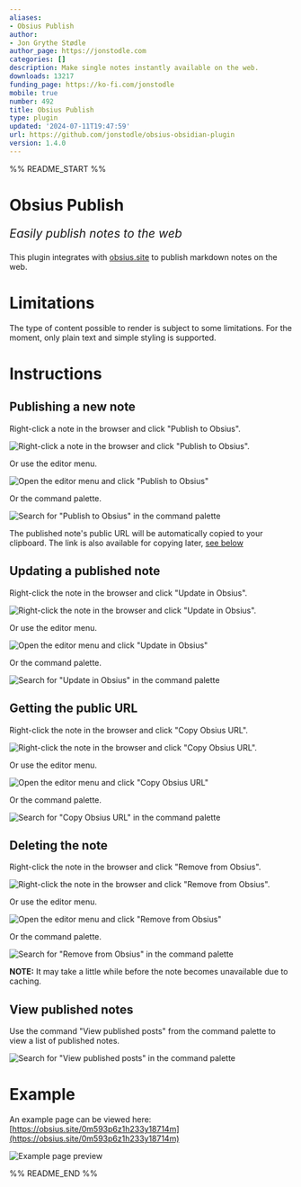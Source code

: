 ```yaml
---
aliases:
- Obsius Publish
author:
- Jon Grythe Stødle
author_page: https://jonstodle.com
categories: []
description: Make single notes instantly available on the web.
downloads: 13217
funding_page: https://ko-fi.com/jonstodle
mobile: true
number: 492
title: Obsius Publish
type: plugin
updated: '2024-07-11T19:47:59'
url: https://github.com/jonstodle/obsius-obsidian-plugin
version: 1.4.0
---
```


%% README_START %%

# Obsius Publish

<p style="font-size:1.5em"><em>Easily publish notes to the web</em></p>

This plugin integrates with [obsius.site](https://obsius.site) to publish markdown notes on the web.

# Limitations

The type of content possible to render is subject to some limitations. For the moment, only plain text and simple styling is supported.

# Instructions

## Publishing a new note

Right-click a note in the browser and click "Publish to Obsius".

![Right-click a note in the browser and click "Publish to Obsius".](https://raw.githubusercontent.com/jonstodle/obsius-obsidian-plugin/HEAD/media/file-publish.jpg)

Or use the editor menu.

![Open the editor menu and click "Publish to Obsius"](https://raw.githubusercontent.com/jonstodle/obsius-obsidian-plugin/HEAD/media/file-menu-publish.jpg)

Or the command palette.

![Search for "Publish to Obsius" in the command palette](https://raw.githubusercontent.com/jonstodle/obsius-obsidian-plugin/HEAD/media/command-publish.jpg)

The published note's public URL will be automatically copied to your clipboard. The link is also available for copying later, [see below](#getting-the-public-url)

## Updating a published note

Right-click the note in the browser and click "Update in Obsius".

![Right-click the note in the browser and click "Update in Obsius".](https://raw.githubusercontent.com/jonstodle/obsius-obsidian-plugin/HEAD/media/file-update.jpg)

Or use the editor menu.

![Open the editor menu and click "Update in Obsius"](https://raw.githubusercontent.com/jonstodle/obsius-obsidian-plugin/HEAD/media/file-menu-update.jpg)

Or the command palette.

![Search for "Update in Obsius" in the command palette](https://raw.githubusercontent.com/jonstodle/obsius-obsidian-plugin/HEAD/media/command-update.jpg)

## Getting the public URL

Right-click the note in the browser and click "Copy Obsius URL".

![Right-click the note in the browser and click "Copy Obsius URL".](https://raw.githubusercontent.com/jonstodle/obsius-obsidian-plugin/HEAD/media/file-copy-url.jpg)

Or use the editor menu.

![Open the editor menu and click "Copy Obsius URL"](https://raw.githubusercontent.com/jonstodle/obsius-obsidian-plugin/HEAD/media/file-menu-copy-url.jpg)

Or the command palette.

![Search for "Copy Obsius URL" in the command palette](https://raw.githubusercontent.com/jonstodle/obsius-obsidian-plugin/HEAD/media/command-copy-url.jpg)

## Deleting the note

Right-click the note in the browser and click "Remove from Obsius".

![Right-click the note in the browser and click "Remove from Obsius".](https://raw.githubusercontent.com/jonstodle/obsius-obsidian-plugin/HEAD/media/file-remove.jpg)

Or use the editor menu.

![Open the editor menu and click "Remove from Obsius"](https://raw.githubusercontent.com/jonstodle/obsius-obsidian-plugin/HEAD/media/file-menu-remove.jpg)

Or the command palette.

![Search for "Remove from Obsius" in the command palette](https://raw.githubusercontent.com/jonstodle/obsius-obsidian-plugin/HEAD/media/command-remove.jpg)

**NOTE:** It may take a little while before the note becomes unavailable due to caching.

## View published notes

Use the command "View published posts" from the command palette to view a list of published notes.

![Search for "View published posts" in the command palette](https://raw.githubusercontent.com/jonstodle/obsius-obsidian-plugin/HEAD/media/command-list-posts.jpg)

# Example

An example page can be viewed here: [https://obsius.site/0m593p6z1h233y18714m](https://obsius.site/0m593p6z1h233y18714m)

![Example page preview](https://raw.githubusercontent.com/jonstodle/obsius-obsidian-plugin/HEAD/media/example-page.png)


%% README_END %%